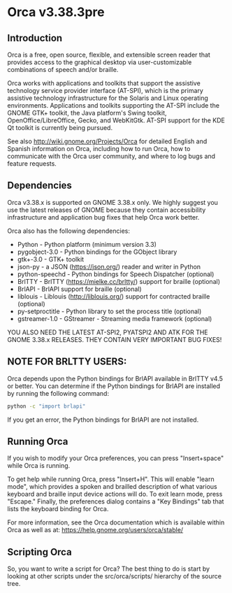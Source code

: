 # Orca v3.38.3pre

## Introduction

Orca is a free, open source, flexible, and extensible screen reader
that provides access to the graphical desktop via user-customizable
combinations of speech and/or braille.

Orca works with applications and toolkits that support the assistive
technology service provider interface (AT-SPI), which is the primary
assistive technology infrastructure for the Solaris and Linux
operating environments.  Applications and toolkits supporting the
AT-SPI include the GNOME GTK+ toolkit, the Java platform's Swing
toolkit, OpenOffice/LibreOffice, Gecko, and WebKitGtk.  AT-SPI support
for the KDE Qt toolkit is currently being pursued.

See also <http://wiki.gnome.org/Projects/Orca> for detailed English and Spanish
information on Orca, including how to run Orca, how to communicate
with the Orca user community, and where to log bugs and feature
requests.


## Dependencies

Orca v3.38.x is supported on GNOME 3.38.x only.  We highly suggest you
use the latest releases of GNOME because they contain accessibility
infrastructure and application bug fixes that help Orca work better.

Orca also has the following dependencies:

* Python           - Python platform (minimum version 3.3)
* pygobject-3.0    - Python bindings for the GObject library
* gtk+-3.0         - GTK+ toolkit
* json-py          - a JSON (<https://json.org/>) reader and writer in Python
* python-speechd   - Python bindings for Speech Dispatcher (optional)
* BrlTTY           - BrlTTY (<https://mielke.cc/brltty/>) support for braille (optional)
* BrlAPI           - BrlAPI support for braille (optional)
* liblouis         - Liblouis (<http://liblouis.org/>) support for contracted braille (optional)
* py-setproctitle  - Python library to set the process title (optional)
* gstreamer-1.0    - GStreamer - Streaming media framework (optional)

YOU ALSO NEED THE LATEST AT-SPI2, PYATSPI2 AND ATK FOR THE GNOME 3.38.x
RELEASES.  THEY CONTAIN VERY IMPORTANT BUG FIXES!

## NOTE FOR BRLTTY USERS:

Orca depends upon the Python bindings for BrlAPI available in BrlTTY v4.5
or better.  You can determine if the Python bindings for BrlAPI are
installed by running the following command:

```sh
python -c "import brlapi"
```

If you get an error, the Python bindings for BrlAPI are not installed.

## Running Orca

If you wish to modify your Orca preferences, you can press "Insert+space"
while Orca is running.

To get help while running Orca, press "Insert+H".  This will enable
"learn mode", which provides a spoken and brailled description of what
various keyboard and braille input device actions will do.  To exit
learn mode, press "Escape."  Finally, the preferences dialog contains
a "Key Bindings" tab that lists the keyboard binding for Orca.

For more information, see the Orca documentation which is available
within Orca as well as at: <https://help.gnome.org/users/orca/stable/>

## Scripting Orca

So, you want to write a script for Orca?  The best thing to do is 
start by looking at other scripts under the src/orca/scripts/ hierarchy
of the source tree.